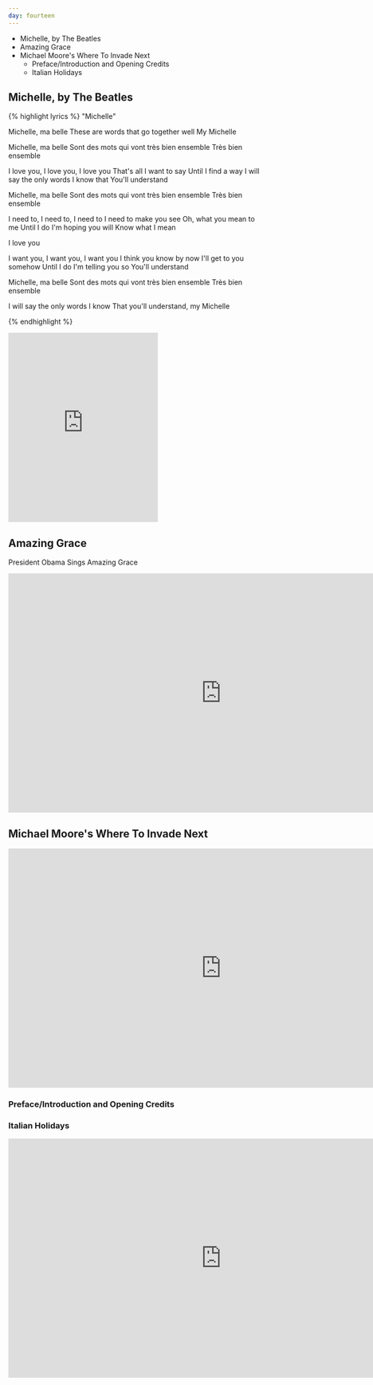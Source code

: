 ```yaml
---
day: fourteen
---
```


- Michelle, by The Beatles
- Amazing Grace
- Michael Moore's Where To Invade Next
  + Preface/Introduction and Opening Credits
  + Italian Holidays


## Michelle, by The Beatles

{% highlight lyrics %}
"Michelle"

Michelle, ma belle
These are words that go together well
My Michelle

Michelle, ma belle
Sont des mots qui vont très bien ensemble
Très bien ensemble

I love you, I love you, I love you
That's all I want to say
Until I find a way
I will say the only words I know that
You'll understand

Michelle, ma belle
Sont des mots qui vont très bien ensemble
Très bien ensemble

I need to, I need to, I need to
I need to make you see
Oh, what you mean to me
Until I do I'm hoping you will
Know what I mean

I love you

I want you, I want you, I want you
I think you know by now
I'll get to you somehow
Until I do I'm telling you so
You'll understand

Michelle, ma belle
Sont des mots qui vont très bien ensemble
Très bien ensemble

I will say the only words I know
That you'll understand, my Michelle

{% endhighlight %}

<iframe src="https://embed.spotify.com/?uri=spotify%3Atrack%3A0yZEKwCNhkyaqk1ZyCZU7A" width="300" height="380" frameborder="0" allowtransparency="true"></iframe>

## Amazing Grace

President Obama Sings Amazing Grace

<iframe width="854" height="480" src="https://www.youtube.com/embed/IN05jVNBs64" frameborder="0" allowfullscreen></iframe>

## Michael Moore's Where To Invade Next

<iframe width="854" height="480" src="https://www.youtube.com/embed/1KeAZho8TKo" frameborder="0" allowfullscreen></iframe>

### Preface/Introduction and Opening Credits

### Italian Holidays

<iframe width="854" height="480" src="https://www.youtube.com/embed/DnqNjf5UM6Y" frameborder="0" allowfullscreen></iframe>

